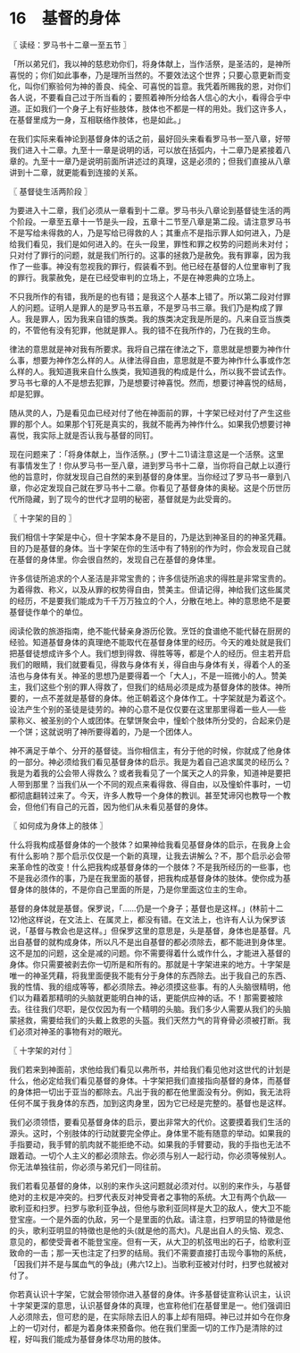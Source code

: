 # 16　基督的身体



〖 读经：罗马书十二章一至五节 〗

「所以弟兄们，我以神的慈悲劝你们，将身体献上，当作活祭，是圣洁的，是神所喜悦的；你们如此事奉，乃是理所当然的。不要效法这个世界；只要心意更新而变化，叫你们察验何为神的善良、纯全、可喜悦的旨意。我凭着所赐我的恩，对你们各人说，不要看自己过于所当看的；要照着神所分给各人信心的大小，看得合乎中道。正如我们一个身子上有好些肢体，肢体也不都是一样的用处。我们这许多人，在基督里成为一身，互相联络作肢体，也是如此。」

在我们实际来看神论到基督身体的话之前，最好回头来看看罗马书一至八章，好带我们进入十二章。九至十一章是说明的话，可以放在括弧内，十二章乃是紧接着八章的。九至十一章乃是说明前面所讲述过的真理，这是必须的；但我们直接从八章讲到十二章，就更能看到连接的关系。



〖 基督徒生活两阶段 〗

为要进入十二章，我们必须从一章看到十二章。罗马书头八章论到基督徒生活的两个阶段。一章至五章十一节是头一段，五章十二节至八章是第二段。请注意罗马书不是写给未得救的人，乃是写给已得救的人；其重点不是指示罪人如何进入，乃是给我们看见，我们是如何进入的。在头一段里，罪性和罪之权势的问题尚未对付；只对付了罪行的问题，就是我们所行的。这事的拯救乃是赦免。我有罪辜，因为我作了一些事。神没有忽视我的罪行，假装看不到。他已经在基督的人位里审判了我的罪行。我蒙赦免，是在已经受审判的立场上，不是在神恩典的立场上。

不只我所作的有错，我所是的也有错；是我这个人基本上错了。所以第二段对付罪人的问题。证明人是罪人的是罗马书五章，不是罗马书三章。我们乃是构成了罪人。我是罪人，因为我来自错的族类。我的族类决定我是所是的。凡来自亚当族类的，不管他有没有犯罪，他就是罪人。我的错不在我所作的，乃在我的生命。

律法的意思就是神对我有所要求。我将自己摆在律法之下，意思就是想要为神作什么事，想要为神作怎么样的人。从律法得自由，意思就是不要为神作什么事或作怎么样的人。我知道我来自什么族类，我知道我的构成是什么，所以我不尝试去作。罗马书七章的人不是想去犯罪，乃是想要讨神喜悦。然而，想要讨神喜悦的结局，却是犯罪。

随从灵的人，乃是看见血已经对付了他在神面前的罪，十字架已经对付了产生这些罪的那个人。如果那个钉死是真实的，我就不能再为神作什么。如果我仍想要讨神喜悦，我实际上就是否认我与基督的同钉。

现在问题来了：「将身体献上，当作活祭。」(罗十二1)请注意这是一个活祭。这里有事情发生了！你从罗马书一至八章，进到罗马书十二章，当你将自己献上以遵行他的旨意时，你就发现自己自然的来到基督的身体里。当你经过了罗马书一章到八章，你必定发现自己就在罗马书十二章。你看见了基督身体的奥秘。这是个历世历代所隐藏，到了现今的世代才显明的秘密，基督就是为此受膏的。



〖 十字架的目的 〗

我们相信十字架是中心，但十字架本身不是目的，乃是达到神圣目的的神圣凭藉。目的乃是基督的身体。当十字架在你的生活中有了特别的作为时，你会发现自己就在基督的身体里。你会很自然的，发现自己在基督的身体里。

许多信徒所追求的个人圣洁是非常宝贵的；许多信徒所追求的得胜是非常宝贵的。为着得救、称义，以及从罪的权势得自由，赞美主。但请记得，神给我们这些属灵的经历，不是要我们能成为千千万万独立的个人，分散在地上。神的意思绝不是要基督徒作单个的单位。

阅读伦敦的旅游指南，绝不能代替亲身游历伦敦。烹饪的食谱绝不能代替在厨房的经验。知道基督身体的真理绝不能取代在基督身体里的经历。今天的难处就是我们把基督徒想成许多个人。我们想到得救、得胜等等，都是个人的经历。但主若开启我们的眼睛，我们就要看见，得救与身体有关，得自由与身体有关，得着个人的圣洁也与身体有关。神圣的思想乃是要得着一个「大人」，不是一班微小的人。赞美主，我们这些个别的罪人得救了，但我们的结局必须是成为基督身体的肢体。神所要的，一点不差就是基督的身体。他正朝着这个身体作工。十字架就是为着这个。设法产生个别的圣徒是徒劳的。神的心意不是仅仅要在这里那里得着一些人──些蒙称义、被圣别的个人或团体。在擘饼聚会中，憧蚧个肢体所分受的，合起来仍是一个饼；这就说明了神所要得着的，乃是一个团体人。

神不满足于单个、分开的基督徒。当你相信主，有分于他的时候，你就成了他身体的一部分。神必须给我们看见基督身体的启示。我是为着自己追求属灵的经历么？我是为着我的公会带人得救么？或者我看见了一个属天之人的异象，知道神是要把人带到那里？当我们从一个不同的观点来看得救、得自由，以及憧蚧件事时，一切都彻底翻转过来了。今天，许多人教导一个身体的教训。甚至梵谛冈也教导一个教会，但他们有自己的元首，因为他们从未看见基督的身体。



〖 如何成为身体上的肢体 〗

什么将我构成基督身体的一个肢体？如果神给我看见基督身体的启示，在我身上会有什么影响？那个启示仅仅是一个新的真理，让我去讲解么？不，那个启示必会带来革命性的改变！什么把我构成基督身体的一个肢体？不是我所经历的一些事，也不是我必须作的事，乃是在我里面的基督，把我构成基督身体的肢体。使你成为基督身体的肢体的，不是你自己里面的所是，乃是你里面这位主的生命。

基督的身体就是基督。保罗说，「……仍是一个身子；基督也是这样。」(林前十二12)他这样说，在文法上、在属灵上，都没有错。在文法上，也许有人认为保罗该说，「基督与教会也是这样。」但保罗这里的意思是，头是基督，身体也是基督。凡出自基督的就构成身体，所以凡不是出自基督的都必须除去，都不能进到身体里。这不是加的问题，这全是减的问题。你不需要得着什么或作什么，才能进入基督的身体。你只需要被剥去你一切所是和所有的。那就是十字架进来的地方。十字架是唯一的神圣凭藉，将我里面便我不能有分于身体的东西除去。出于我自己的东西、我的性情、我的组成等等，都必须除去。神必须摸这些事。有的人头脑很精明，他们以为藉着那精明的头脑就更能明白神的话，更能供应神的话。不！那需要被除去。往往我们尽职，是仅仅因为有一个精明的头脑。我们多少人需要从我们的头脑蒙拯救，需要给我们的头戴上救恩的头盔。我们天然力气的背脊骨必须被打断。我们必须对神圣的事物有对的眼光。



〖 十字架的对付 〗

我们若来到神面前，求他给我们看见以弗所书，并给我们看见他对这世代的计划是什么，他必定给我们看见基督的身体。十字架把我们直接指向基督的身体，而基督的身体把一切出于亚当的都除去。凡出于我的都在他里面没有分。例如，我无法将任何不属于我身体的东西，加到这肉身里，因为它已经是完整的。基督也是这样。

我们必须领悟，要看见基督身体的启示，要出非常大的代价。这要摸着我们生活的源头。这时，个别肢体的行动就要完全停止。身体里不能有随意的举动。如果我的手指要动，我手臂的肌肉就不能拒绝不动。如果我的手臂要动，我的手指也无法不跟着动。一切个人主义的都必须除去。你必须与别人一起行动，你必须等候别人。你无法单独往前，你必须与弟兄们一同往前。

我们若看见基督的身体，以别的来作头这问题就必须对付。以别的来作头，与基督绝对的主权是冲突的。扫罗代表反对神受膏者之事物的系统。大卫有两个仇敌──歌利亚和扫罗。扫罗与歌利亚争战，但他与歌利亚同样是大卫的敌人，使大卫不能登宝座。一个是外面的仇敌，另一个是里面的仇敌。请注意，扫罗明显的特徵是他的头，歌利亚明显的特徵也是他的头(就是他的高大)。凡是出自人的头恼、观念、意见的，都使受膏者不能登宝座。但有一天，从大卫的机弦甩出的石子，给歌利亚致命的一击；那一天也注定了扫罗的结局。我们不需要直接打击现今事物的系统，「因我们并不是与属血气的争战」(弗六12上)。当歌利亚被对付时，扫罗也就被对付了。

你若真认识十字架，它就会带领你进入基督的身体。许多基督徒宣称认识主，认识十字架更深的意思，认识基督身体的真理，也宣称他们在基督里是一。他们强调旧人必须除去，但可悲的是，在实际除去旧人的事上却有阻碍。神已过并如今在你身上的一切对付，都是为着身体来预备你。他在我们里面一切的工作乃是清除的过程，好叫我们能成为基督身体尽功用的肢体。

